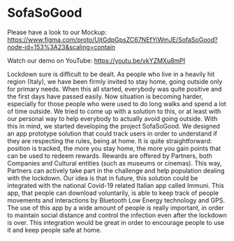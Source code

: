 # SofaSoGood

Please have a look to our Mockup: https://www.figma.com/proto/UjtGdpGpsZC67NEfYiWmJE/SofaSoGood?node-id=153%3A23&scaling=contain

Watch our demo on YouTube: https://youtu.be/vkYZMXu8mPI

Lockdown sure is difficult to be dealt. As people who live in a heavily hit region (Italy), we have been firmly invited to stay home, going outside only for primary needs. When this all started, everybody was quite positive and the first days have passed easily. Now situation is becoming harder, especially for those people who were used to do long walks and spend a lot of time outside. We tried to come up with a solution to this, or at least with our personal way to help everybody to actually avoid going outside. With this in mind, we started developing the project SofaSoGood.
We designed an app prototype solution that could track users in order to understand if they are respecting the rules, being at home. It is quite straightforward: position is tracked, the more you stay home, the more you gain points that can be used to redeem rewards.
Rewards are offered by Partners, both Companies and Cultural entities (such as museums or cinemas). This way, Partners can actively take part in the challenge and help population dealing with the lockdown.
Our idea is that in future, this solution could be integrated with the national Covid-19 related Italian app called Immuni. This app, that people can download voluntarily, is able to keep track of people movements and interactions by Bluetooth Low Energy technology and GPS. The use of this app by a wide amount of people is really important, in order to maintain social distance and control the infection even after the lockdown is over. This integration would be great in order to encourage people to use it and keep people safe at home.

